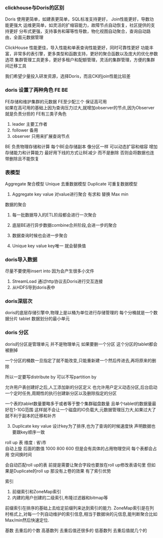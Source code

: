 ### clickhouse与Doris的区别
Doris
使用更简单，如建表更简单，SQL标准支持更好， Join性能更好，导数功能更强大
运维更简单，如灵活的扩缩容能力，故障节点自动恢复，社区提供的支持更好
分布式更强，支持事务和幂等性导数，物化视图自动聚合，查询自动路由，全面元数据管理

ClickHouse
性能更佳，导入性能和单表查询性能更好，同时可靠性更好
功能丰富，非常多的表引擎，更多类型和函数支持，更好的聚合函数以及庞大的优化参数选项
集群管理工具更多，更好多租户和配额管理，灵活的集群管理，方便的集群间迁移工具

我们希望少量投入研发资源，选择Doris，而且CK的join性能比较差

### doris 设置了两种角色 FE  BE
FE存储和维护集群的元数据
FE至少配三个 保证高可用  
如果在高可用的基础上因为查询压力过大,就增加observer的节点,因为Observer就是负责分担的 
FE有三类子角色
1. leader  主要工作者
2. follower 备用
3. observer  只用来扩展查询节点

BE 负责物理存储和计算
每个BE会存储副本 像分区一样 可以动态扩容和缩容 增加存储能力和计算能力
最好用下线的方式让BE减少 而不是删除 否则会将数据也连带删除且不能恢复

### 表模型 
Aggregate    聚合模型
Unique       去重数据模型
Duplicate    可重复数据模型

1. Aggregate 
key value 
对value进行聚合 有求和 替换 Max min 

数据的聚合
1. 每一批数据导入的ETL阶段都会进行一次聚合  
2. 底层BE进行异步数据combine合并阶段,会进一步的聚合
3. 数据查询时候也会进一步聚合  

2. Unique 
key value  key唯一 就会替换值

### doris导入数据  
尽量不要使用insert into 因为会产生很多小文件
1. StreamLoad 通过http协议去Doris进行交互连接
2. 从HDFS导到doris表中

### doris深层次
doris的底层存储引擎中,物理上是以桶为单位进行存储管理的
每个分桶就是一个数据分片 
tablet 数据划分的最小单元 

### doris 分区
doris的分区是管理单元 并不是物理单元 如果要删一个分区 这个分区的tablet都会被删掉

一个分区的桶数一旦指定了就不能改变,只能重新建一个然后传进去,再将原来的删除

所以一定要写distribute by   可以不写partition by 

允许用户表创建好之后,人工添加新的分区定义
也允许用户定义动态分区,后台启动一个定时任务,周期性的执行创建新分区以及删除指定的分区

一个表的tablet数量要略多于或者等于整个集群磁盘数量
且单个tablet的数据量最好在1-10G范围
这样就不会让一个磁盘的IO负载大,元数据管理压力大,如果过大了就不利于副本的迁移和补齐    


3. Duplicate 
key value 设计key为了排序,也为了查询的时候速度快 
声明数据也要跟key顺序一致

roll up 表
维度 : 省\市  
自动上旋 后面的数值 1000 800 600 
但是会有具体的占用物理空间  每个表都会占用
空间换时间

会自动匹配roll up的表  前提是需要让聚合字段也要放在roll up修改表语句里
但如果是Duplicate的roll up 那没有上卷的效果 有了索引优势


索引 
1. 前缀索引和ZoneMap索引 
2. 内建的用户创建的二级索引,布隆过滤器和bitmap等

前缀索引在排序的基础上去给定前缀列来达到索引的能力.
ZoneMap索引是在列村格式上,对每一个列自动维护的索引信息,相当于数据块的元信息,能判断聚合比如Max/min然后快速定位.

基数 去重后的个数 
高基数列 去重后值还很多的
低基数列 去重后值就几个的




